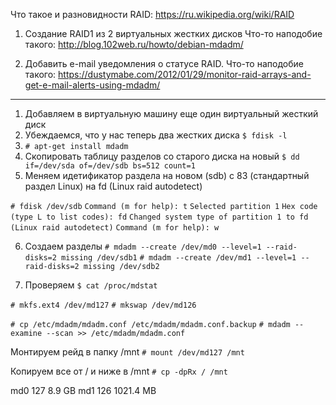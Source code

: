 Что такое и разновидности RAID:
https://ru.wikipedia.org/wiki/RAID

1. Создание RAID1 из 2 виртуальных жестких дисков
Что-то наподобие такого:
http://blog.102web.ru/howto/debian-mdadm/


2. Добавить e-mail уведомления о статусе RAID.
Что-то наподобие такого:
https://dustymabe.com/2012/01/29/monitor-raid-arrays-and-get-e-mail-alerts-using-mdadm/

***

1. Добавляем в виртуальную машину еще один виртуальный жесткий диск
2. Убеждаемся, что у нас теперь два жестких диска
`$ fdisk -l`
3. `# apt-get install mdadm`
4. Скопировать таблицу разделов со старого диска на новый
`$ dd if=/dev/sda of=/dev/sdb bs=512 count=1`
5. Меняем идетификатор раздела на новом (sdb) с 83 (стандартный раздел Linux) на fd (Linux raid autodetect)

`# fdisk /dev/sdb`
`Command (m for help): t`
`Selected partition 1`
`Hex code (type L to list codes): fd`
`Changed system type of partition 1 to fd (Linux raid autodetect)`
`Command (m for help): w`

6. Создаем разделы
`# mdadm --create /dev/md0 --level=1 --raid-disks=2 missing /dev/sdb1`
`# mdadm --create /dev/md1 --level=1 --raid-disks=2 missing /dev/sdb2`

7. Проверяем
`$ cat /proc/mdstat`

`# mkfs.ext4 /dev/md127`
`# mkswap /dev/md126`


`# cp /etc/mdadm/mdadm.conf /etc/mdadm/mdadm.conf.backup`
`# mdadm --examine --scan >> /etc/mdadm/mdadm.conf`

Монтируем рейд в папку /mnt
`# mount /dev/md127 /mnt`

Копируем все от / и ниже в /mnt
`# cp -dpRx / /mnt`

md0 127 8.9 GB
md1 126 1021.4 MB
